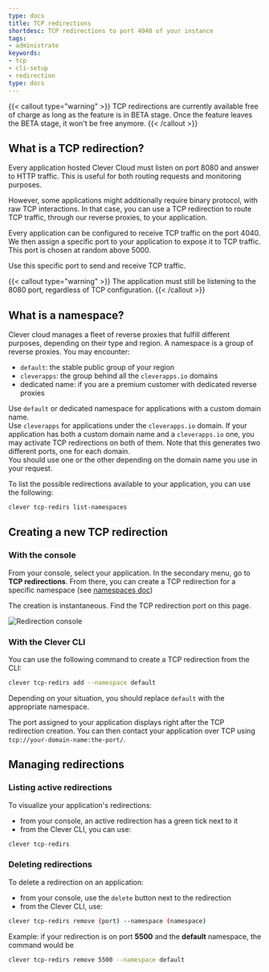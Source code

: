 ```yaml
---
type: docs
title: TCP redirections
shortdesc: TCP redirections to port 4040 of your instance
tags:
- administrate
keywords:
- tcp
- cli-setup
- redirection
type: docs
---
```

{{< callout type="warning" >}}
TCP redirections are currently available free of charge as long as the feature is in BETA stage.
Once the feature leaves the BETA stage, it won't be free anymore.
{{< /callout >}}

## What is a TCP redirection?

Every application hosted Clever Cloud must listen on port 8080 and answer to HTTP traffic.
This is useful for both routing requests and monitoring purposes.

However, some applications might additionally require binary protocol, with raw TCP interactions.
In that case, you can use a TCP redirection to route TCP traffic, through our reverse proxies, to your application.

Every application can be configured to receive TCP traffic on the port 4040.
We then assign a specific port to your application to expose it to TCP traffic. This port is chosen at random above 5000.

Use this specific port to send and receive TCP traffic.

{{< callout type="warning" >}}
The application must still be listening to the 8080 port, regardless of TCP configuration.
{{< /callout >}}

## What is a namespace?

Clever cloud manages a fleet of reverse proxies that fulfill different purposes, depending on their type and region.
A namespace is a group of reverse proxies. You may encounter:

- `default`: the stable public group of your region
- `cleverapps`: the group behind all the `cleverapps.io` domains
- dedicated name: if you are a premium customer with dedicated reverse proxies

Use `default` or dedicated namespace for applications with a custom domain name.  
Use `cleverapps` for applications under the `cleverapps.io` domain.
If your application has both a custom domain name and a `cleverapps.io` one, you may activate TCP redirections on both of them.
Note that this generates two different ports, one for each domain.  
You should use one or the other depending on the domain name you use in your request.

To list the possible redirections available to your application, you can use the following:

```bash
clever tcp-redirs list-namespaces
```

## Creating a new TCP redirection

### With the console

From your console, select your application. In the secondary menu, go to **TCP redirections**.
From there, you can create a TCP redirection for a specific namespace (see [namespaces doc](#what-is-a-namespace?))

The creation is instantaneous. Find the TCP redirection port on this page.

![Redirection console](/images/doc/TCP_redirection_console.png)

### With the Clever CLI

You can use the following command to create a TCP redirection from the CLI:

```bash
clever tcp-redirs add --namespace default
```

Depending on your situation, you should replace `default` with the appropriate namespace.

The port assigned to your application displays right after the TCP redirection creation.
You can then contact your application over TCP using `tcp://your-domain-name:the-port/`.

## Managing redirections

### Listing active redirections

To visualize your application's redirections:

- from your console, an active redirection has a green tick next to it
- from the Clever CLI, you can use:

```bash
clever tcp-redirs
```

### Deleting redirections

To delete a redirection on an application:

- from your console, use the `delete` button next to the redirection
- from the Clever CLI, use:

```bash
clever tcp-redirs remove (port) --namespace (namespace)
```

Example: if your redirection is on port **5500** and the **default** namespace, the command would be

```bash
clever tcp-redirs remove 5500 --namespace default
```